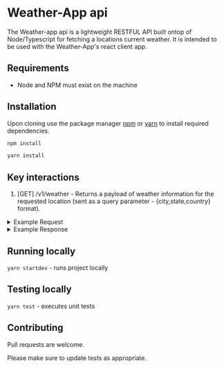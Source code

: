 # Weather-App api

The Weather-app api is a lightweight RESTFUL API built ontop of Node/Typescript for fetching a locations current weather. It is intended to be used with the Weather-App's react client app.

## Requirements

- Node and NPM must exist on the machine

## Installation

Upon cloning use the package manager [npm](https://www.npmjs.com/get-npm) or [yarn](https://yarnpkg.com/) to install required dependencies.

```bash
npm install
```

```bash
yarn install
```

## Key interactions

1. [GET] /v1/weather - Returns a payload of weather information for the requested location (sent as a query parameter - {city,state,country} format).

<details>
<summary>Example Request</summary>
<pre>
curl --location --request GET 'http://localhost:8000/v1/weather?location=Tacoma,WA,USA'
</pre>
</details>

<details>
<summary>Example Response</summary>
<pre>
{
  "body": {
    "weatherTitle": "Clear",
    "weatherDescription": "clear sky",
    "temp": 48.58,
    "tempMin": 46,
    "tempMax": 51.01,
    "humidity": 71,
    "wind": 3.44
  }
}
</pre>
</details>

## Running locally
`yarn startdev` - runs project locally

## Testing locally
`yarn test` - executes unit tests

## Contributing
Pull requests are welcome.

Please make sure to update tests as appropriate.
